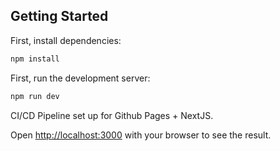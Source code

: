 ## Getting Started

First, install dependencies:

```bash
npm install
```

First, run the development server:

```bash
npm run dev
```

CI/CD Pipeline set up for Github Pages + NextJS.

Open [http://localhost:3000](http://localhost:3000) with your browser to see the result.